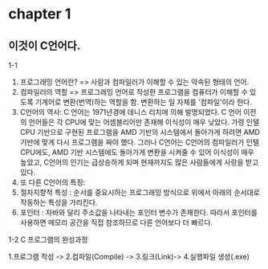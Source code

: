 # chapter 1
## 이것이 C언어다.

1-1
1. 프로그래밍 언어란?
=> 사람과 컴파일러가 이해할 수 있는 약속된 형태의 언어.
2. 컴파일러의 역할
=> 프로그래밍 언어로 작성한 프로그램을 컴퓨터가 이해할 수 있도록 
  기계어로 변환(번역)하는 역할을 함. 변환하는 일 자체를 '컴파일'이라 한다.
3. C언어의 역사:
 C 언어는 1971년경에 데니스 리치에 의해 발명되었다. 
 C 언어 이전의 언어들은 각 CPU에 맞는 어셈블리어만 존재해 이식성이 매우 낮았다. 가령 인텔 CPU 기반으로 구현된 프로그램을 AMD 기반의 시스템에서 돌아가게 하려면 AMD기반에 맞게 다시 프로그램을 짜야 했다. 그러나 C언어는 C언어의 컴파일러가 인텔 CPU에도, AMD 기반 시스템에도 돌아가게 변환을 시켜줄 수 있어 이식성이 매우 높았고, C언어의 인기는 급상승하게 되며 현재까지도 많은 사람들에게 사랑을 받고 있다.
4. 또 다른 C언어의 특징:
  1. 절차지향적 특성
  : 순서를 중요시하는 프로그래밍 방식으로 위에서 아래의 순서대로 작동하는 특성을 가리킨다.   
  2. 포인터
  : 자바와 달리 주소값을 나타내는 포인터 변수가 존재한다. 
   따라서 포인터를 사용하면 메모리 공간을 직접 참조하므로 다른 언어보다 더 빠르다.

1-2
C 프로그램의 완성과정

1.프로그램 작성 -> 2.컴파일(Compile) -> 3.링크(Link)-> 4.실행파일 생성(.exe)

